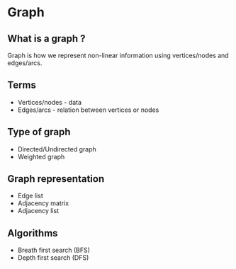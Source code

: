# Graph

## What is a graph ?
Graph is how we represent non-linear information using vertices/nodes and edges/arcs.

## Terms
- Vertices/nodes - data
- Edges/arcs - relation between vertices or nodes

## Type of graph
- Directed/Undirected graph
- Weighted graph

## Graph representation
- Edge list
- Adjacency matrix
- Adjacency list

## Algorithms
- Breath first search (BFS)
- Depth first search (DFS)
